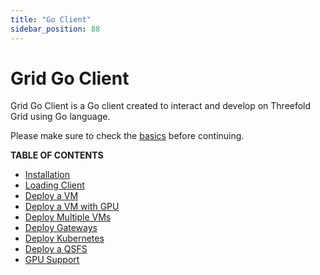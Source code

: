```yaml
---
title: "Go Client"
sidebar_position: 88
---
```


# Grid Go Client

Grid Go Client is a Go client created to interact and develop on Threefold Grid using Go language.

Please make sure to check the [basics](../../system_administrators/getstarted/tfgrid3_getstarted.md) before continuing.

**TABLE OF CONTENTS**

- [Installation](./grid3_go_installation.md)
- [Loading Client](./grid3_go_load_client.md)
- [Deploy a VM](./grid3_go_vm.md)
- [Deploy a VM with GPU](./grid3_go_vm_with_gpu.md)
- [Deploy Multiple VMs](./grid3_go_vms.md)
- [Deploy Gateways](./grid3_go_gateways.md)
- [Deploy Kubernetes](./grid3_go_kubernetes.md)
- [Deploy a QSFS](./grid3_go_qsfs.md)
- [GPU Support](./grid3_go_gpu_support.md)
